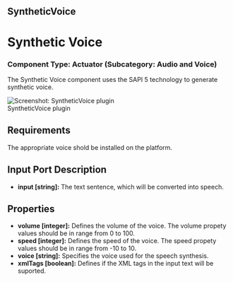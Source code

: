 ##

## SyntheticVoice

# Synthetic Voice

### Component Type: Actuator (Subcategory: Audio and Voice)

The Synthetic Voice component uses the SAPI 5 technology to generate synthetic voice.

![Screenshot: SyntheticVoice plugin](./img/SyntheticVoice.jpg "Screenshot:
        SyntheticVoice plugin")  
SyntheticVoice plugin

## Requirements

The appropriate voice shold be installed on the platform.

## Input Port Description

- **input \[string\]:** The text sentence, which will be converted into speech.

## Properties

- **volume \[integer\]:** Defines the volume of the voice. The volume propety values should be in range from 0 to 100.
- **speed \[integer\]:** Defines the speed of the voice. The speed propety values should be in range from -10 to 10.
- **voice \[string\]:** Specifies the voice used for the speech synthesis.
- **xmlTags \[boolean\]:** Defines if the XML tags in the input text will be suported.

